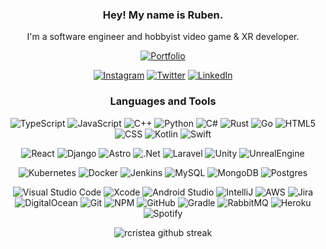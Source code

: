 <div align="center">
  

### Hey! My name is Ruben.
I'm a software engineer and hobbyist video game & XR developer.

<a href="https://rcristea.com">![Portfolio](https://img.shields.io/badge/Portfolio-%230D1117.svg?style=for-the-badge&logo=Astro&labelColor=c01dff&logoColor=ffffff)</a> 

<a href="https://www.instagram.com/ruben_cristea/">![Instagram](https://img.shields.io/badge/_-%230D1117.svg?style=for-the-badge&logo=Instagram&logoColor=E4405F)</a> 
<a href="https://twitter.com/Teksiti">![Twitter](https://img.shields.io/badge/_-%230D1117.svg?style=for-the-badge&logo=Twitter&logoColor=1DA1F2)</a>
<a href="https://www.linkedin.com/in/rubencristea/">![LinkedIn](https://img.shields.io/badge/_-%230D1117.svg?style=for-the-badge&logo=LinkedIn&logoColor=blue)</a>


### Languages and Tools

![TypeScript](https://img.shields.io/badge/typescript-%23323330.svg?style=for-the-badge&logo=typescript)
![JavaScript](https://img.shields.io/badge/javascript-%23323330.svg?style=for-the-badge&logo=javascript)
![C++](https://img.shields.io/badge/c\/c++-%23323330.svg?style=for-the-badge&logo=c%2B%2B&logoColor=048)
![Python](https://img.shields.io/badge/python-%23323330.svg?style=for-the-badge&logo=python)
![C#](https://img.shields.io/badge/c%23-%23323330.svg?style=for-the-badge&logo=csharp&logoCOlor=512bd4)
![Rust](https://img.shields.io/badge/rust-%23323330.svg?style=for-the-badge&logo=rust)
![Go](https://img.shields.io/badge/go-%23323330.svg?style=for-the-badge&logo=go)
![HTML5](https://img.shields.io/badge/html5-%23323330.svg?style=for-the-badge&logo=html5)
![CSS](https://img.shields.io/badge/css-%23323330.svg?style=for-the-badge&logo=css3)
![Kotlin](https://img.shields.io/badge/kotlin-%23323330.svg?style=for-the-badge&logo=kotlin)
![Swift](https://img.shields.io/badge/swift-%23323330.svg?style=for-the-badge&logo=swift)

![React](https://img.shields.io/badge/react_&_react_native-%23323330.svg?style=for-the-badge&logo=react)
![Django](https://img.shields.io/badge/django-%23323330.svg?style=for-the-badge&logo=django)
![Astro](https://img.shields.io/badge/astro-%23323330.svg?style=for-the-badge&logo=astro)
![.Net](https://img.shields.io/badge/.NET-%23323330?style=for-the-badge&logo=.net)
![Laravel](https://img.shields.io/badge/Laravel-%23323330.svg?style=for-the-badge&logo=Laravel)
![Unity](https://img.shields.io/badge/unity-%23323330.svg?style=for-the-badge&logo=unity)
![UnrealEngine](https://img.shields.io/badge/unreal_engine-%23323330.svg?style=for-the-badge&logo=unrealengine)

![Kubernetes](https://img.shields.io/badge/kubernetes-%23323330.svg?style=for-the-badge&logo=kubernetes)
![Docker](https://img.shields.io/badge/docker-%23323330.svg?style=for-the-badge&logo=docker)
![Jenkins](https://img.shields.io/badge/jenkins-%23323330.svg?style=for-the-badge&logo=jenkins)
![MySQL](https://img.shields.io/badge/mysql-%23323330.svg?style=for-the-badge&logo=mysql)
![MongoDB](https://img.shields.io/badge/MongoDB-%23323330.svg?style=for-the-badge&logo=mongodb)
![Postgres](https://img.shields.io/badge/postgres-%23323330.svg?style=for-the-badge&logo=postgresql)

![Visual Studio Code](https://img.shields.io/badge/VisualStudioCode-%23323330.svg?style=for-the-badge&logo=visual-studio-code) 
![Xcode](https://img.shields.io/badge/Xcode-%23323330?style=for-the-badge&logo=Xcode)
![Android Studio](https://img.shields.io/badge/AndroidStudio-%23323330.svg?style=for-the-badge&logo=AndroidStudio)
![IntelliJ](https://img.shields.io/badge/IntelliJ-%23323330.svg?style=for-the-badge&logo=jetbrains)
![AWS](https://img.shields.io/badge/AWS-%23323330.svg?style=for-the-badge&logo=amazon-aws)
![Jira](https://img.shields.io/badge/jira-%23323330.svg?style=for-the-badge&logo=jira)
![DigitalOcean](https://img.shields.io/badge/DigitalOcean-%23323330.svg?style=for-the-badge&logo=digitalOcean)
![Git](https://img.shields.io/badge/git-%23323330.svg?style=for-the-badge&logo=git) 
![NPM](https://img.shields.io/badge/NPM-%23323330.svg?style=for-the-badge&logo=npm)
![GitHub](https://img.shields.io/badge/github-%23323330.svg?style=for-the-badge&logo=github)
![Gradle](https://img.shields.io/badge/Gradle-%23323330.svg?style=for-the-badge&logo=Gradle)
![RabbitMQ](https://img.shields.io/badge/Rabbitmq-%23323330?style=for-the-badge&logo=rabbitmq)
![Heroku](https://img.shields.io/badge/heroku-%23323330.svg?style=for-the-badge&logo=heroku)
![Spotify](https://img.shields.io/badge/Spotify-%23323330?style=for-the-badge&logo=spotify)

![rcristea github streak](https://github-readme-streak-stats.herokuapp.com/?user=rcristea&theme=midnight-purple&include_all_commits=true&count_private=true)

</div>
